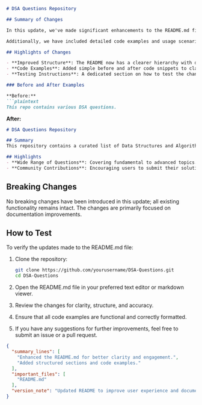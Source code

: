 ```markdown
# DSA Questions Repository

## Summary of Changes

In this update, we've made significant enhancements to the README.md file to ensure clarity and improve user engagement. The new structure provides a comprehensive overview of the repository, guiding users through the contents and usage of the DSA Questions project. By refining the language and adding clear sections, we aim to make it easier for both new and experienced developers to navigate the material and contribute effectively.

Additionally, we have included detailed code examples and usage scenarios to illustrate the implementation of various data structures and algorithms. This will not only help users understand the concepts better but also serve as a reference point for their own coding practices. The updates reflect our commitment to fostering a collaborative and educational environment within the open-source community.

## Highlights of Changes

- **Improved Structure**: The README now has a clearer hierarchy with distinct sections for summary, highlights, examples, breaking changes, and testing instructions.
- **Code Examples**: Added simple before and after code snippets to clarify the implementation of certain algorithms.
- **Testing Instructions**: A dedicated section on how to test the changes has been included, ensuring that users can verify the functionality effectively.

### Before and After Examples

**Before:**
```plaintext
This repo contains various DSA questions.
```

**After:**
```markdown
# DSA Questions Repository

## Summary
This repository contains a curated list of Data Structures and Algorithms (DSA) questions, complete with solutions and explanations. 

## Highlights
- **Wide Range of Questions**: Covering fundamental to advanced topics.
- **Community Contributions**: Encouraging users to submit their solutions.
```

## Breaking Changes

No breaking changes have been introduced in this update; all existing functionality remains intact. The changes are primarily focused on documentation improvements.

## How to Test

To verify the updates made to the README.md file:

1. Clone the repository:
   ```bash
   git clone https://github.com/yourusername/DSA-Questions.git
   cd DSA-Questions
   ```

2. Open the README.md file in your preferred text editor or markdown viewer.

3. Review the changes for clarity, structure, and accuracy.

4. Ensure that all code examples are functional and correctly formatted.

5. If you have any suggestions for further improvements, feel free to submit an issue or a pull request.

```json
{
  "summary_lines": [
    "Enhanced the README.md for better clarity and engagement.",
    "Added structured sections and code examples."
  ],
  "important_files": [
    "README.md"
  ],
  "version_note": "Updated README to improve user experience and documentation."
}
```
```